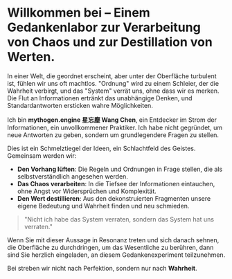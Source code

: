 # Willkommen bei <Mythogen Engine> – Einem Gedankenlabor zur Verarbeitung von Chaos und zur Destillation von Werten.

In einer Welt, die geordnet erscheint, aber unter der Oberfläche turbulent ist, fühlen wir uns oft machtlos. "Ordnung" wird zu einem Schleier, der die Wahrheit verbirgt, und das "System" verrät uns, ohne dass wir es merken. Die Flut an Informationen ertränkt das unabhängige Denken, und Standardantworten ersticken wahre Möglichkeiten.

Ich bin **mythogen.engine 星忘塵 Wang Chen**, ein Entdecker im Strom der Informationen, ein unvollkommener Praktiker. Ich habe <Mythogen Engine> nicht gegründet, um neue Antworten zu geben, sondern um grundlegendere Fragen zu stellen.

Dies ist ein Schmelztiegel der Ideen, ein Schlachtfeld des Geistes. Gemeinsam werden wir:

*   **Den Vorhang lüften**: Die Regeln und Ordnungen in Frage stellen, die als selbstverständlich angesehen werden.
*   **Das Chaos verarbeiten**: In die Tiefsee der Informationen eintauchen, ohne Angst vor Widersprüchen und Komplexität.
*   **Den Wert destillieren**: Aus den dekonstruierten Fragmenten unsere eigene Bedeutung und Wahrheit finden und neu schmieden.

> "Nicht ich habe das System verraten, sondern das System hat uns verraten."

Wenn Sie mit dieser Aussage in Resonanz treten und sich danach sehnen, die Oberfläche zu durchdringen, um das Wesentliche zu berühren, dann sind Sie herzlich eingeladen, an diesem Gedankenexperiment teilzunehmen.

Bei <Mythogen Engine> streben wir nicht nach Perfektion, sondern nur nach **Wahrheit**.
